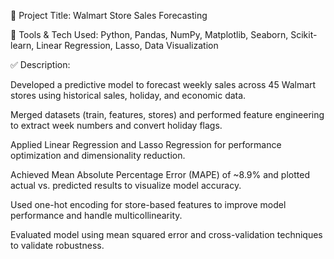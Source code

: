 📌 Project Title: Walmart Store Sales Forecasting

🔧 Tools & Tech Used: Python, Pandas, NumPy, Matplotlib, Seaborn, Scikit-learn, Linear Regression, Lasso, Data Visualization

✅ Description:

Developed a predictive model to forecast weekly sales across 45 Walmart stores using historical sales, holiday, and economic data.

Merged datasets (train, features, stores) and performed feature engineering to extract week numbers and convert holiday flags.

Applied Linear Regression and Lasso Regression for performance optimization and dimensionality reduction.

Achieved Mean Absolute Percentage Error (MAPE) of ~8.9% and plotted actual vs. predicted results to visualize model accuracy.

Used one-hot encoding for store-based features to improve model performance and handle multicollinearity.

Evaluated model using mean squared error and cross-validation techniques to validate robustness.


